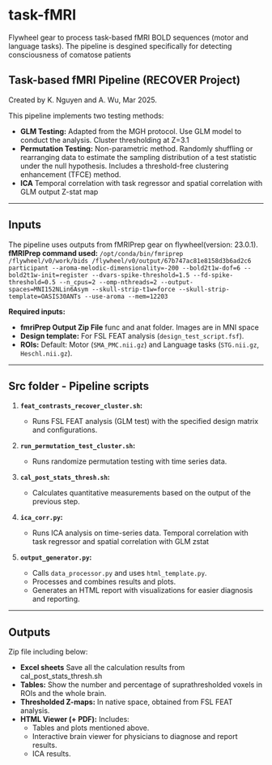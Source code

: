 # task-fMRI
Flywheel gear to process task-based fMRI BOLD sequences (motor and language tasks).
The pipeline is desgined specifically for detecting consciousness of comatose patients

## Task-based fMRI Pipeline (RECOVER Project)
Created by K. Nguyen and A. Wu, Mar 2025.

This pipeline implements two testing methods:
- **GLM Testing:** Adapted from the MGH protocol. Use GLM model to conduct the analysis. Cluster thresholding at Z=3.1
- **Permutation Testing:** Non-parametric method. Randomly shuffling or rearranging data to estimate the sampling distribution of a test statistic under the null hypothesis. Includes a threshold-free clustering enhancement (TFCE) method.
- **ICA** Temporal correlation with task regressor and spatial correlation with GLM output Z-stat map

---

## Inputs

The pipeline uses outputs from fMRIPrep gear on flywheel(version: 23.0.1).  
**fMRIPrep command used:**
`/opt/conda/bin/fmriprep /flywheel/v0/work/bids /flywheel/v0/output/67b747ac81e8158d3b6ad2c6 participant --aroma-melodic-dimensionality=-200 --bold2t1w-dof=6 --bold2t1w-init=register --dvars-spike-threshold=1.5 --fd-spike-threshold=0.5 --n_cpus=2 --omp-nthreads=2 --output-spaces=MNI152NLin6Asym --skull-strip-t1w=force --skull-strip-template=OASIS30ANTs --use-aroma --mem=12203`

**Required inputs:**
- **fmriPrep Output Zip File** func and anat folder. Images are in MNI space
- **Design template:** For FSL FEAT analysis (`design_test_script.fsf`).
- **ROIs:** Default: Motor (`SMA_PMC.nii.gz`) and Language tasks (`STG.nii.gz`, `Heschl.nii.gz`).
---

## Src folder - Pipeline scripts

1. **`feat_contrasts_recover_cluster.sh`:**  
   - Runs FSL FEAT analysis (GLM test) with the specified design matrix and configurations.

2. **`run_permutation_test_cluster.sh`:**  
   - Runs randomize permutation testing with time series data.
  
3. **`cal_post_stats_thresh.sh`:**  
   - Calculates quantitative measurements based on the output of the previous step.

4. **`ica_corr.py`:**
   - Runs ICA analysis on time-series data. Temporal correlation with task regressor and spatial correlation with GLM zstat

6. **`output_generator.py`:**  
   - Calls `data_processor.py` and uses `html_template.py`.
   - Processes and combines results and plots.  
   - Generates an HTML report with visualizations for easier diagnosis and reporting.

---

## Outputs

Zip file including below: 
- **Excel sheets** Save all the calculation results from cal_post_stats_thresh.sh
- **Tables:** Show the number and percentage of suprathresholded voxels in ROIs and the whole brain.
- **Thresholded Z-maps:** In native space, obtained from FSL FEAT analysis.
- **HTML Viewer (+ PDF):** Includes:
  - Tables and plots mentioned above.
  - Interactive brain viewer for physicians to diagnose and report results.
  - ICA results.
